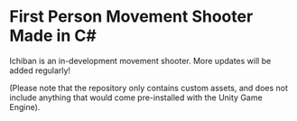 # First Person Movement Shooter Made in C#

Ichiban is an in-development movement shooter. More updates will be added regularly!

(Please note that the repository only contains custom assets, and does not include anything that would come pre-installed with the Unity Game Engine). 